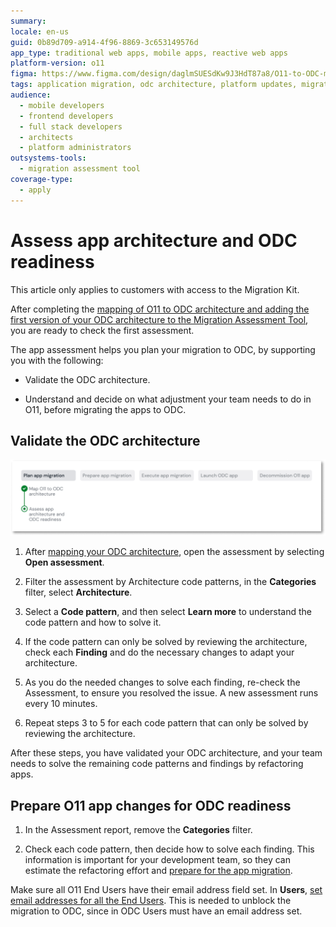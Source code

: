 ```yaml
---
summary:
locale: en-us
guid: 0b89d709-a914-4f96-8869-3c653149576d
app_type: traditional web apps, mobile apps, reactive web apps
platform-version: o11
figma: https://www.figma.com/design/daglmSUESdKw9J3HdT87a8/O11-to-ODC-migration?node-id=2168-1376
tags: application migration, odc architecture, platform updates, migration process, architecture assessment
audience:
  - mobile developers
  - frontend developers
  - full stack developers
  - architects
  - platform administrators
outsystems-tools:
  - migration assessment tool
coverage-type:
  - apply
---
```


# Assess app architecture and ODC readiness

<div class="info" markdown="1">

This article only applies to customers with access to the Migration Kit.

</div>

After completing the [mapping of O11 to ODC architecture and adding the first version of your ODC architecture to the Migration Assessment Tool](plan-map-apps.md), you are ready to check the first assessment.

The app assessment helps you plan your migration to ODC, by supporting you with the following:

* Validate the ODC architecture.

* Understand and decide on what adjustment your team needs to do in O11, before migrating the apps to ODC.

## Validate the ODC architecture

![Diagram showing the Assess app architecture and ODC readiness step in the migration process](images/prep-assess-app-arch-diag.png "Map O11 apps to ODC architecture")

1. After [mapping your ODC architecture](plan-map-apps.md), open the assessment by selecting **Open assessment**.

1. Filter the assessment by Architecture code patterns, in the **Categories** filter, select **Architecture**.

1. Select a **Code pattern**, and then select **Learn more** to understand the code pattern and how to solve it.

1. If the code pattern can only be solved by reviewing the architecture, check each **Finding** and do the necessary changes to adapt your architecture.

1. As you do the needed changes to solve each finding, re-check the Assessment, to ensure you resolved the issue. A new assessment runs every 10 minutes.

1. Repeat steps 3 to 5 for each code pattern that can only be solved by reviewing the architecture.

After these steps, you have validated your ODC architecture, and your team needs to solve the remaining code patterns and findings by refactoring apps.

## Prepare O11 app changes for ODC readiness

1. In the Assessment report, remove the **Categories** filter.

1. Check each code pattern, then decide how to solve each finding. This information is important for your development team, so they can estimate the refactoring effort and [prepare for the app migration](../prepare/prep-refactor-o11-apps.md).

<div class="info" markdown="1">

Make sure all O11 End Users have their email address field set. In **Users**, [set email addresses for all the End Users](../../user-management/end-user-manage/add-delete-users.md).
This is needed to unblock the migration to ODC, since in ODC Users must have an email address set.

</div>
